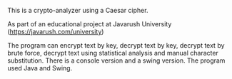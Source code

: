 This is a crypto-analyzer using a Caesar cipher.

As part of an educational project at Javarush University 
(https://javarush.com/university)

The program can encrypt text by key, decrypt text by key, decrypt text by brute force, 
decrypt text using statistical analysis and manual character substitution.
There is a console version and a swing version.
The program used Java and Swing.